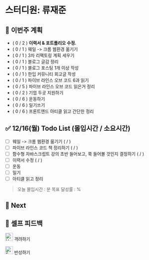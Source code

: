 # 스터디원: 류재준

## 🚀 이번주 계획
- ( 0 / 2 ) **이력서 & 포트폴리오 수정.**
- ( 0 / 1 ) 웨일 -> 크롬 웹환경 옮기기
- ( 0 / 1 ) 3차 리팩토링 계획 세우기
- ( 0 / 1 ) 블로그 글감 정리
- ( 0 / 1 ) 블로그 포스팅 1개 이상 작성
- ( 0 / 1 ) 한입 커뮤니티 회고글 작성
- ( 0 / 1 ) 파이브 라인스 오브 코드 6과 읽기
- ( 0 / 5 ) 파이브 라인스 오브 코드 읽은거 정리
- ( 0 / 2 ) 기업 두곳 지원하기
- ( 0 / 6 ) 운동하기
- ( 0 / 6 ) 일기쓰기
- ( 0 / 6 ) 프론트엔드 아티클 읽고 간단한 정리

## ✅ 12/16(월) Todo List (몰입시간 / 소요시간)
- [ ] 웨일 -> 크롬 웹환경 옮기기 (  /  )
- [ ] 파이브 라인스 코드 책 정리하기 (  /  )
- [ ] 함수형 자바스크립트 강의 초반 들어보고, 쭉 들어볼 것인지 결정하기 (  /  )
- [ ] 이력서 수정 (  /  )
- [ ] 운동
- [ ] 일기  
- [ ] 아티클 읽고 정리

> 오늘 몰입시간 : 분
> 목표 달성률 : %

## 🌱 Next


## 🎉 셀프 피드백

<img src="https://raw.githubusercontent.com/Tarikul-Islam-Anik/Animated-Fluent-Emojis/master/Emojis/Smilies/Hugging%20Face.png" alt="Hugging Face" width="25" height="25"> 격려하기</img>
>

<img src="https://raw.githubusercontent.com/Tarikul-Islam-Anik/Animated-Fluent-Emojis/master/Emojis/Smilies/Face%20with%20Monocle.png" alt="Face with Monocle" width="25" height="25"> 반성하기</img>
>
